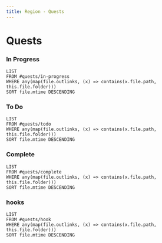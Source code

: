 ```yaml
---
title: Region - Quests
---
```


# Quests

### In Progress

````dataview
LIST
FROM #quests/in-progress
WHERE any(map(file.outlinks, (x) => contains(x.file.path, this.file.folder)))
SORT file.mtime DESCENDING
````

### To Do

````dataview
LIST
FROM #quests/todo
WHERE any(map(file.outlinks, (x) => contains(x.file.path, this.file.folder)))
SORT file.mtime DESCENDING
````

### Complete

````dataview
LIST
FROM #quests/complete
WHERE any(map(file.outlinks, (x) => contains(x.file.path, this.file.folder)))
SORT file.mtime DESCENDING
````

### hooks

````dataview
LIST
FROM #quests/hook
WHERE any(map(file.outlinks, (x) => contains(x.file.path, this.file.folder)))
SORT file.mtime DESCENDING
````
